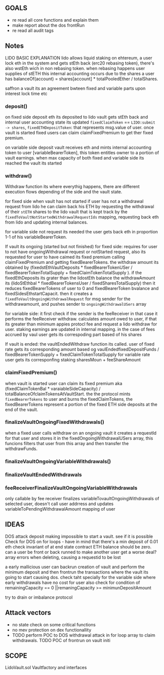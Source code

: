 ## GOALS

- re read all core functions and explain them
- make report about the dos frontRun
- re read all audit tags

## Notes

LIDO BASIC EXPLANATION
lido allows liquid staking on ehtereum, a user lock eth in the system and gets stEth back (erc20 rebasing token), there's also wstEth wich in non rebasing token. when rebasing happens user supplies of stETH this internal accounting occurs due to the shares a user has balanceOf(account) = shares[account] \* totalPooledEther / totalShares.

saffron
a vault its an agreement bwteen fixed and variable parts upon interest lock time etc

### deposit()

on fixed side deposit eth its deposited to lido vault gets stEth back and internal user accounting state its updated `fixedClaimToken` == `LIDO:submit -> shares`, `fixedETHDepositToken`: that represents msg.value of user. once vault is started fixed users can claim claimFixedPremium to get ther fixed premium.

on variable side deposit vault receives eth and mints internal accounting token to user [variableBearerToken], this token entitles owner to a portion of vault earnings.
when max capacity of both fixed and variable side its reached the vault its started

### withdraw()

Withdraw function its where everythig happens, there are different execution flows depending of the side and the vault state.

for fixed side when vault has not started if user has not a withdrawal request from lido he can claim back his ETH by requesting the withdrawal of their `stETH` shares to the lido vault that is kept track by the `fixedToVaultNotStartedWithdrawalRequestIds` mapping, requesting back eth from lido and updating internal balances.

for variable side not request its needed the user gets back eth in proportion 1-1 of his variableBearerToken.

If vault its ongoing (started but not finished)
for fixed side: requires for user to not have ongoingWithdrawal request or notStarted request, also its requested for user to have caimed its fixed premium calling claimFixedPremium and getting fixedBearerTokens. the withdraw amount its obtained by (fixedstEthVaultDeposits \* fixedBearerTokenUSer / fixedBearerTokenTotalSupply + fixedClaimTokenTotalSupply ). if the fixedEthDeposits its grater than the lidostEth balance the withdrawAmount its (lidoStEthbal \* fixedBearerTokensUser / fixedSharesTotalSupply) then it reduces fixedBearerTokens of user to 0 and fixedBearerToken bvalance and fixedSidesEthstartCapacit. then it creates a `fixedToVaultOngoingWithdrawalRequest` for msg sender for the withdrawamount, and pushes sender to `ongoingWithdrawalUSers` array

for variable side: it first check if the sender is the feeReceiver in that case it performs the feeReceiver withdraw. calculates amount owed to user, if that its greater than minimum appies protocl fee and request a lido withdraw for user. staking earnings are updated in internal mapping. in the case of fees accrued by vaul user gets its correspoding part based of his shares

If vault is ended: the vaultEndedWithdraw function its called. user of fixed rate gets its corresponding amount based og vaulEndedfixedDepositFunds / fixedBearerTokenSupply + fixedClaimTokenTotalSupply
for variable rate user gets its corresponfing staking sharesMoun + feeShareAmount

### claimFixedPremium()

when vault is started user can claim its fixed premium aka (fixedClaimTokenBal \* varaiableSideCapacity) / totalBalanceOfclaimTokensAtVaultStart. the the protocol mints `fixedBearerTokens` to user and burns the fixedClaimTokens, the fixedBearerTokens represent a portion of the fixed ETH side deposits at the end of the vault.

### finalizeVaultOngoingFixedWithdrawals()

when a fixed user calls withdraw on an ongoing vault it creates a requestId for that user and stores it in the fixedOngoingWithdrawalUSers array, this funcions filters that user from this array and then transfer the withdrawFunds.

### finalizeVaultOngoingVariableWithdrawals()

### finalizeVaultEndedWithdrawals

### feeReceiverFinalizeVaultOngoingVariableWithdrawals

only callable by fee receiver finalizes variableTovaultOngoingWithdrawals of selected user, doesn't call user addrress and updates variableToPendingWithdrawalAmount mapping of user

## IDEAS

DOS attack deposit making impossible to start a vault. see if it is possible
Check for DOS on for loops - have in mind that there's a min deposit of 0.01 eth
check invariant of at end state contract ETH balance should be zero.
can a user be front or back runned to make another user get a worse deal?
array errors when deleting, causing a requestid to be lost

a early mallicious user can backrun creation of vault and perform the minimum deposit and then frontrun the transactions where the vault its going to start causing dos. check taht specially for the variable side where early withdrawals have no cost for user also check for condition of remainingCapacity == 0 ||remaningCapacity >= minimunDepositAmount

try to drain or imbalance protocol

## Attack vectors

- no state check on some critical functions
- no mev protection on dex functionallity
- TODO perform POC to DOS withdrawal attack in for loop array to claim withdrawals.
  TODO POC of frontrun on vault initi

## SCOPE

LidoVault.sol
Vaultfactory
and interfaces
